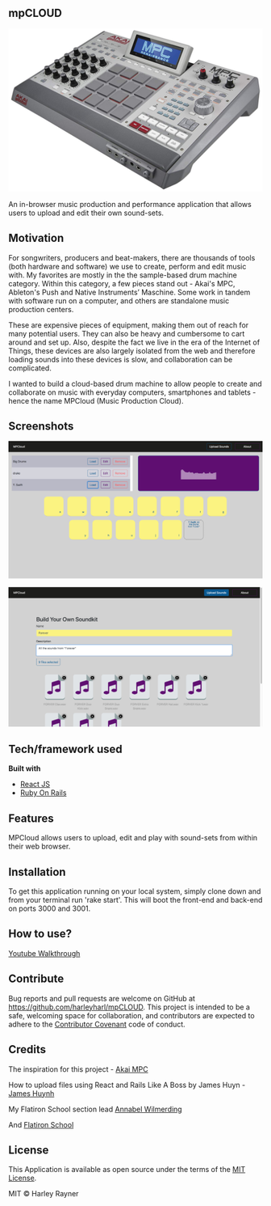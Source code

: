 ## mpCLOUD

![MPC](images/71NuWZONNmL._SL1500_.jpg)

An in-browser music production and performance application that allows users to upload and edit their own sound-sets.

## Motivation
For songwriters, producers and beat-makers, there are thousands of tools (both hardware and software) we use to create, perform and edit music with. My favorites are mostly in the the sample-based drum machine category. Within this category, a few pieces stand out - Akai's MPC, Ableton's Push and Native Instruments’ Maschine. Some work in tandem with software run on a computer, and others are standalone music production centers.

These are expensive pieces of equipment, making them out of reach for many potential users. They can also be heavy and cumbersome to cart around and set up. Also, despite the fact we live in the era of the Internet of Things, these devices are also largely isolated from the web and therefore loading sounds into these devices is slow, and collaboration can be complicated.

I wanted to build a cloud-based drum machine to allow people to create and collaborate on music with everyday computers, smartphones and tablets - hence the name MPCloud (Music Production Cloud).

## Screenshots

![Home Page](images/MPCloud-sound-playing.png)

![Upload Page](images/MPCloud-upload-page.png)

## Tech/framework used

<b>Built with</b>
- [React JS](https://reactjs.org/)
- [Ruby On Rails](https://rubyonrails.org/)

## Features
MPCloud allows users to upload, edit and play with sound-sets from within their web browser.

## Installation
To get this application running on your local system, simply clone down and from your terminal run 'rake start'. This will boot the front-end and back-end on ports 3000 and 3001.

## How to use?

[Youtube Walkthrough](https://youtu.be/IoyjeSt3eSY)

## Contribute

Bug reports and pull requests are welcome on GitHub at https://github.com/harleyharl/mpCLOUD. This project is intended to be a safe, welcoming space for collaboration, and contributors are expected to adhere to the [Contributor Covenant](https://www.contributor-covenant.org/) code of conduct.

## Credits

The inspiration for this project - [Akai MPC](https://www.akaipro.com/products/mpc-series)

How to upload files using React and Rails Like A Boss by James Huyn - [James Huynh](http://jameshuynh.com/rails/react/upload/2017/09/17/how-to-upload-files-using-react-and-rails-like-a-boss/)

My Flatiron School section lead [Annabel Wilmerding](https://github.com/Awilmerding1)

And [Flatiron School](https://flatironschool.com/)

## License
This Application is available as open source under the terms of the [MIT License](https://opensource.org/licenses/MIT).

MIT © Harley Rayner
